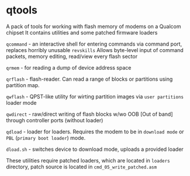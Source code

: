 # qtools
A pack of tools for working with flash memory  of modems on a Qualcom chipset
It contains utilities and some patched firmware loaders

`qcommand` - an interactive shell for entering commands via command port, replaces horribly unusable `revskills`
        Allows byte-level input of command packets, memory editing, read/view every flash sector
           
`qrmem` - for reading a dump of device address space

`qrflash` - flash-reader. Can read a range of blocks or partitions using partition map.

`qwflash` - QPST-like utility for wirting partition images via `user partitions` loader mode 

`qwdirect` - raw/direct writing of flash blocks w/wo OOB [Out of band] through controller ports (without loader)

`qdload` - loader for loaders. Requires the modem to be in `download mode` or `PBL` (`primary boot loader`) mode.

`dload.sh` - switches device to download mode, uploads a provided loader 


These utilities require patched loaders, which are located in `loaders` directory, patch source is located in 
`cmd_05_write_patched.asm`
